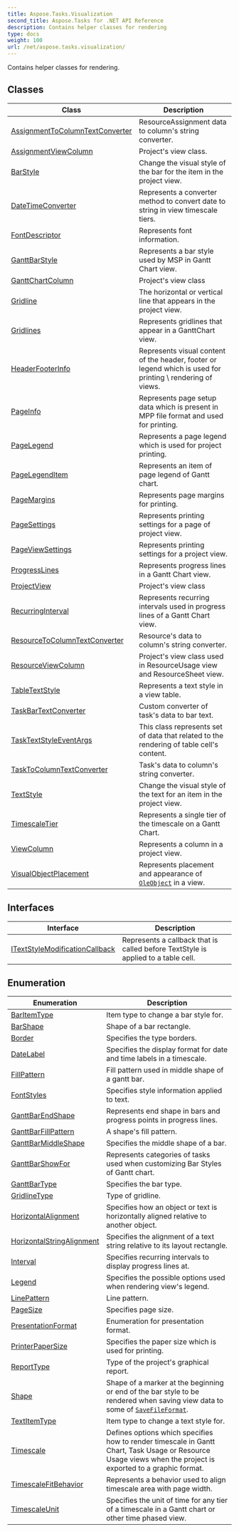 ```yaml
---
title: Aspose.Tasks.Visualization
second_title: Aspose.Tasks for .NET API Reference
description: Contains helper classes for rendering
type: docs
weight: 100
url: /net/aspose.tasks.visualization/
---
```

Contains helper classes for rendering.

## Classes

| Class | Description |
| --- | --- |
| [AssignmentToColumnTextConverter](./assignmenttocolumntextconverter/) | ResourceAssignment data to column's string converter. |
| [AssignmentViewColumn](./assignmentviewcolumn/) | Project's view class. |
| [BarStyle](./barstyle/) | Change the visual style of the bar for the item in the project view. |
| [DateTimeConverter](./datetimeconverter/) | Represents a converter method to convert date to string in view timescale tiers. |
| [FontDescriptor](./fontdescriptor/) | Represents font information. |
| [GanttBarStyle](./ganttbarstyle/) | Represents a bar style used by MSP in Gantt Chart view. |
| [GanttChartColumn](./ganttchartcolumn/) | Project's view class |
| [Gridline](./gridline/) | The horizontal or vertical line that appears in the project view. |
| [Gridlines](./gridlines/) | Represents gridlines that appear in a GanttChart view. |
| [HeaderFooterInfo](./headerfooterinfo/) | Represents visual content of the header, footer or legend which is used for printing \ rendering of views. |
| [PageInfo](./pageinfo/) | Represents page setup data which is present in MPP file format and used for printing. |
| [PageLegend](./pagelegend/) | Represents a page legend which is used for project printing. |
| [PageLegendItem](./pagelegenditem/) | Represents an item of page legend of Gantt chart. |
| [PageMargins](./pagemargins/) | Represents page margins for printing. |
| [PageSettings](./pagesettings/) | Represents printing settings for a page of project view. |
| [PageViewSettings](./pageviewsettings/) | Represents printing settings for a project view. |
| [ProgressLines](./progresslines/) | Represents progress lines in a Gantt Chart view. |
| [ProjectView](./projectview/) | Project's view class |
| [RecurringInterval](./recurringinterval/) | Represents recurring intervals used in progress lines of a Gantt Chart view. |
| [ResourceToColumnTextConverter](./resourcetocolumntextconverter/) | Resource's data to column's string converter. |
| [ResourceViewColumn](./resourceviewcolumn/) | Project's view class used in ResourceUsage view and ResourceSheet view. |
| [TableTextStyle](./tabletextstyle/) | Represents a text style in a view table. |
| [TaskBarTextConverter](./taskbartextconverter/) | Custom converter of task's data to bar text. |
| [TaskTextStyleEventArgs](./tasktextstyleeventargs/) | This class represents set of data that related to the rendering of table cell's content. |
| [TaskToColumnTextConverter](./tasktocolumntextconverter/) | Task's data to column's string converter. |
| [TextStyle](./textstyle/) | Change the visual style of the text for an item in the project view. |
| [TimescaleTier](./timescaletier/) | Represents a single tier of the timescale on a Gantt Chart. |
| [ViewColumn](./viewcolumn/) | Represents a column in a project view. |
| [VisualObjectPlacement](./visualobjectplacement/) | Represents placement and appearance of [`OleObject`](../aspose.tasks/oleobject/) in a view. |
## Interfaces

| Interface | Description |
| --- | --- |
| [ITextStyleModificationCallback](./itextstylemodificationcallback/) | Represents a callback that is called before TextStyle is applied to a table cell. |
## Enumeration

| Enumeration | Description |
| --- | --- |
| [BarItemType](./baritemtype/) | Item type to change a bar style for. |
| [BarShape](./barshape/) | Shape of a bar rectangle. |
| [Border](./border/) | Specifies the type borders. |
| [DateLabel](./datelabel/) | Specifies the display format for date and time labels in a timescale. |
| [FillPattern](./fillpattern/) | Fill pattern used in middle shape of a gantt bar. |
| [FontStyles](./fontstyles/) | Specifies style information applied to text. |
| [GanttBarEndShape](./ganttbarendshape/) | Represents end shape in bars and progress points in progress lines. |
| [GanttBarFillPattern](./ganttbarfillpattern/) | A shape's fill pattern. |
| [GanttBarMiddleShape](./ganttbarmiddleshape/) | Specifies the middle shape of a bar. |
| [GanttBarShowFor](./ganttbarshowfor/) | Represents categories of tasks used when customizing Bar Styles of Gantt chart. |
| [GanttBarType](./ganttbartype/) | Specifies the bar type. |
| [GridlineType](./gridlinetype/) | Type of gridline. |
| [HorizontalAlignment](./horizontalalignment/) | Specifies how an object or text is horizontally aligned relative to another object. |
| [HorizontalStringAlignment](./horizontalstringalignment/) | Specifies the alignment of a text string relative to its layout rectangle. |
| [Interval](./interval/) | Specifies recurring intervals to display progress lines at. |
| [Legend](./legend/) | Specifies the possible options used when rendering view's legend. |
| [LinePattern](./linepattern/) | Line pattern. |
| [PageSize](./pagesize/) | Specifies page size. |
| [PresentationFormat](./presentationformat/) | Enumeration for presentation format. |
| [PrinterPaperSize](./printerpapersize/) | Specifies the paper size which is used for printing. |
| [ReportType](./reporttype/) | Type of the project's graphical report. |
| [Shape](./shape/) | Shape of a marker at the beginning or end of the bar style to be rendered when saving view data to some of [`SaveFileFormat`](../aspose.tasks.saving/savefileformat/). |
| [TextItemType](./textitemtype/) | Item type to change a text style for. |
| [Timescale](./timescale/) | Defines options which specifies how to render timescale in Gantt Chart, Task Usage or Resource Usage views when the project is exported to a graphic format. |
| [TimescaleFitBehavior](./timescalefitbehavior/) | Represents a behavior used to align timescale area with page width. |
| [TimescaleUnit](./timescaleunit/) | Specifies the unit of time for any tier of a timescale in a Gantt chart or other time phased view. |


